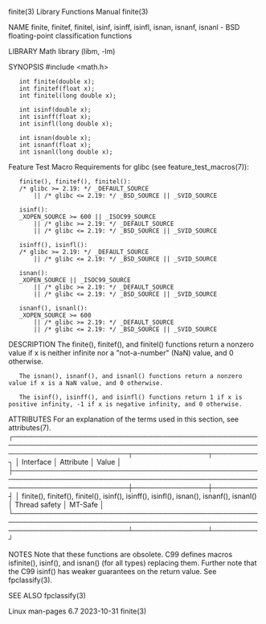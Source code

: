 finite(3)							   Library Functions Manual							     finite(3)

NAME
       finite, finitef, finitel, isinf, isinff, isinfl, isnan, isnanf, isnanl - BSD floating-point classification functions

LIBRARY
       Math library (libm, -lm)

SYNOPSIS
       #include <math.h>

       int finite(double x);
       int finitef(float x);
       int finitel(long double x);

       int isinf(double x);
       int isinff(float x);
       int isinfl(long double x);

       int isnan(double x);
       int isnanf(float x);
       int isnanl(long double x);

   Feature Test Macro Requirements for glibc (see feature_test_macros(7)):

       finite(), finitef(), finitel():
	   /* glibc >= 2.19: */ _DEFAULT_SOURCE
	       || /* glibc <= 2.19: */ _BSD_SOURCE || _SVID_SOURCE

       isinf():
	   _XOPEN_SOURCE >= 600 || _ISOC99_SOURCE
	       || /* glibc >= 2.19: */ _DEFAULT_SOURCE
	       || /* glibc <= 2.19: */ _BSD_SOURCE || _SVID_SOURCE

       isinff(), isinfl():
	   /* glibc >= 2.19: */ _DEFAULT_SOURCE
	       || /* glibc <= 2.19: */ _BSD_SOURCE || _SVID_SOURCE

       isnan():
	   _XOPEN_SOURCE || _ISOC99_SOURCE
	       || /* glibc >= 2.19: */ _DEFAULT_SOURCE
	       || /* glibc <= 2.19: */ _BSD_SOURCE || _SVID_SOURCE

       isnanf(), isnanl():
	   _XOPEN_SOURCE >= 600
	       || /* glibc >= 2.19: */ _DEFAULT_SOURCE
	       || /* glibc <= 2.19: */ _BSD_SOURCE || _SVID_SOURCE

DESCRIPTION
       The finite(), finitef(), and finitel() functions return a nonzero value if x is neither infinite nor a "not-a-number" (NaN) value, and 0 otherwise.

       The isnan(), isnanf(), and isnanl() functions return a nonzero value if x is a NaN value, and 0 otherwise.

       The isinf(), isinff(), and isinfl() functions return 1 if x is positive infinity, -1 if x is negative infinity, and 0 otherwise.

ATTRIBUTES
       For an explanation of the terms used in this section, see attributes(7).
       ┌───────────────────────────────────────────────────────────────────────────────────────────────────────────────────────────┬───────────────┬─────────┐
       │ Interface														   │ Attribute	   │ Value   │
       ├───────────────────────────────────────────────────────────────────────────────────────────────────────────────────────────┼───────────────┼─────────┤
       │ finite(), finitef(), finitel(), isinf(), isinff(), isinfl(), isnan(), isnanf(), isnanl()				   │ Thread safety │ MT-Safe │
       └───────────────────────────────────────────────────────────────────────────────────────────────────────────────────────────┴───────────────┴─────────┘

NOTES
       Note that these functions are obsolete.	C99 defines macros isfinite(), isinf(), and isnan() (for all types) replacing them.  Further note that the C99
       isinf() has weaker guarantees on the return value.  See fpclassify(3).

SEE ALSO
       fpclassify(3)

Linux man-pages 6.7							  2023-10-31								     finite(3)
